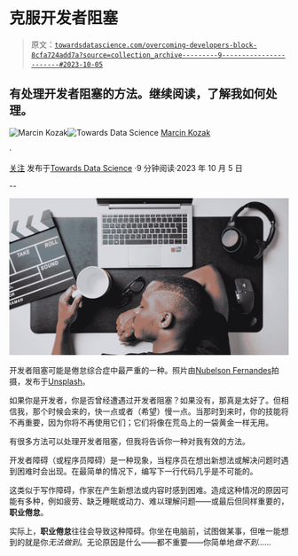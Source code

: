 # 克服开发者阻塞

> 原文：[`towardsdatascience.com/overcoming-developers-block-8cfa724add7a?source=collection_archive---------9-----------------------#2023-10-05`](https://towardsdatascience.com/overcoming-developers-block-8cfa724add7a?source=collection_archive---------9-----------------------#2023-10-05)

## 有处理开发者阻塞的方法。继续阅读，了解我如何处理。

[](https://medium.com/@nyggus?source=post_page-----8cfa724add7a--------------------------------)![Marcin Kozak](https://medium.com/@nyggus?source=post_page-----8cfa724add7a--------------------------------)[](https://towardsdatascience.com/?source=post_page-----8cfa724add7a--------------------------------)![Towards Data Science](https://towardsdatascience.com/?source=post_page-----8cfa724add7a--------------------------------) [Marcin Kozak](https://medium.com/@nyggus?source=post_page-----8cfa724add7a--------------------------------)

·

[关注](https://medium.com/m/signin?actionUrl=https%3A%2F%2Fmedium.com%2F_%2Fsubscribe%2Fuser%2F4762f0cff9b2&operation=register&redirect=https%3A%2F%2Ftowardsdatascience.com%2Fovercoming-developers-block-8cfa724add7a&user=Marcin+Kozak&userId=4762f0cff9b2&source=post_page-4762f0cff9b2----8cfa724add7a---------------------post_header-----------) 发布于[Towards Data Science](https://towardsdatascience.com/?source=post_page-----8cfa724add7a--------------------------------) ·9 分钟阅读·2023 年 10 月 5 日[](https://medium.com/m/signin?actionUrl=https%3A%2F%2Fmedium.com%2F_%2Fvote%2Ftowards-data-science%2F8cfa724add7a&operation=register&redirect=https%3A%2F%2Ftowardsdatascience.com%2Fovercoming-developers-block-8cfa724add7a&user=Marcin+Kozak&userId=4762f0cff9b2&source=-----8cfa724add7a---------------------clap_footer-----------)

--

[](https://medium.com/m/signin?actionUrl=https%3A%2F%2Fmedium.com%2F_%2Fbookmark%2Fp%2F8cfa724add7a&operation=register&redirect=https%3A%2F%2Ftowardsdatascience.com%2Fovercoming-developers-block-8cfa724add7a&source=-----8cfa724add7a---------------------bookmark_footer-----------)![](img/67fcf49604a110795efccd11ca219a26.png)

开发者阻塞可能是倦怠综合症中最严重的一种。照片由[Nubelson Fernandes](https://unsplash.com/@nublson?utm_source=medium&utm_medium=referral)拍摄，发布于[Unsplash](https://unsplash.com/?utm_source=medium&utm_medium=referral)。

如果你是开发者，你是否曾经遭遇过开发者阻塞？如果没有，那真是太好了。但相信我，那个时候会来的，快一点或者（希望）慢一点。当那时到来时，你的技能将不再重要，因为你将不再使用它们；它们将像在荒岛上的一袋黄金一样无用。

有很多方法可以处理开发者阻塞，但我将告诉你一种对我有效的方法。

开发者障碍（或程序员障碍）是一种现象，当程序员在想出新想法或解决问题时遇到困难时会出现。在最简单的情况下，编写下一行代码几乎是不可能的。

这类似于写作障碍，作家在产生新想法或内容时感到困难。造成这种情况的原因可能有多种，例如疲劳、缺乏睡眠或动力、难以理解问题——或最后但同样重要的，**职业倦怠**。

实际上，**职业倦怠**往往会导致这种障碍。你坐在电脑前，试图做某事，但唯一能想到的就是你*无法做到*。无论原因是什么——都不重要——你简单地*做不到*……
